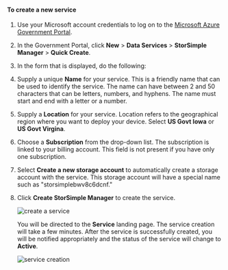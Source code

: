 <properties 
   pageTitle="Create a new StorSimple Manager service"
   description="Describes how to create a new instance of the StorSimple Manager service using the Azure Government Portal."
   services="storsimple"
   documentationCenter="NA"
   authors="SharS"
   manager="carolz"
   editor="" />
<tags 
   ms.service="storsimple"
   ms.devlang="NA"
   ms.topic="article"
   ms.tgt_pltfrm="NA"
   ms.workload="TBD"
   ms.date="08/14/2015"
   ms.author="v-sharos" />


#### To create a new service

1. Use your Microsoft account credentials to log on to the [Microsoft Azure Government Portal](https://manage.windowsazure.us/).

2. In the Government Portal, click **New** > **Data Services** > **StorSimple Manager** > **Quick Create**.

3. In the form that is displayed, do the following:
  1. Supply a unique **Name** for your service. This is a friendly name that can be used to identify the service. The name can have between 2 and 50 characters that can be letters, numbers, and hyphens. The name must start and end with a letter or a number.
  2. Supply a **Location** for your service. Location refers to the geographical region where you want to deploy your device. Select **US Govt Iowa** or **US Govt Virgina**.
  3. Choose a **Subscription** from the drop-down list. The subscription is linked to your billing account. This field is not present if you have only one subscription.
  4. Select **Create a new storage account** to automatically create a storage account with the service. This storage account will have a special name such as "storsimplebwv8c6dcnf."
  5. Click **Create StorSimple Manager** to create the service.

       ![create a service](./media/storsimple-create-new-service-gov/HCS_CreateAService-gov-include.png)

     You will be directed to the **Service** landing page. The service creation will take a few minutes. After the service is successfully created, you will be notified appropriately and the status of the service will change to **Active**.
 
       ![service creation](./media/storsimple-create-new-service-gov/HCS_StorSimpleManagerServicePage-gov-include.png)



